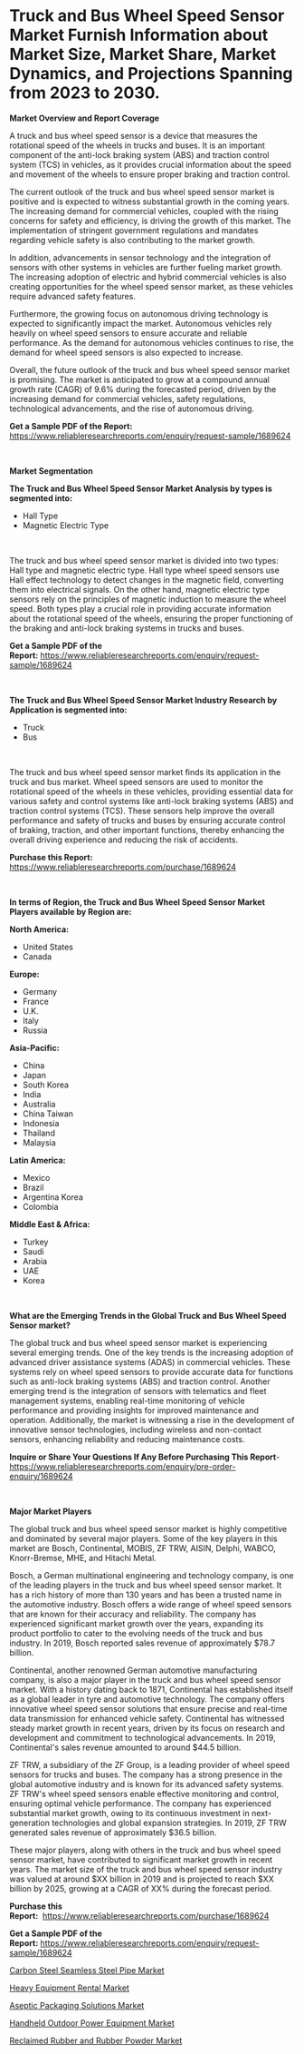 <p><h1>Truck and Bus Wheel Speed Sensor Market Furnish Information about Market Size, Market Share, Market Dynamics, and Projections Spanning from 2023 to 2030.</h1></p><p><strong>Market Overview and Report Coverage</strong></p>
<p><p>A truck and bus wheel speed sensor is a device that measures the rotational speed of the wheels in trucks and buses. It is an important component of the anti-lock braking system (ABS) and traction control system (TCS) in vehicles, as it provides crucial information about the speed and movement of the wheels to ensure proper braking and traction control.</p><p>The current outlook of the truck and bus wheel speed sensor market is positive and is expected to witness substantial growth in the coming years. The increasing demand for commercial vehicles, coupled with the rising concerns for safety and efficiency, is driving the growth of this market. The implementation of stringent government regulations and mandates regarding vehicle safety is also contributing to the market growth.</p><p>In addition, advancements in sensor technology and the integration of sensors with other systems in vehicles are further fueling market growth. The increasing adoption of electric and hybrid commercial vehicles is also creating opportunities for the wheel speed sensor market, as these vehicles require advanced safety features.</p><p>Furthermore, the growing focus on autonomous driving technology is expected to significantly impact the market. Autonomous vehicles rely heavily on wheel speed sensors to ensure accurate and reliable performance. As the demand for autonomous vehicles continues to rise, the demand for wheel speed sensors is also expected to increase.</p><p>Overall, the future outlook of the truck and bus wheel speed sensor market is promising. The market is anticipated to grow at a compound annual growth rate (CAGR) of 9.6% during the forecasted period, driven by the increasing demand for commercial vehicles, safety regulations, technological advancements, and the rise of autonomous driving.</p></p>
<p><strong>Get a Sample PDF of the Report:</strong> <a href="https://www.reliableresearchreports.com/enquiry/request-sample/1689624">https://www.reliableresearchreports.com/enquiry/request-sample/1689624</a></p>
<p>&nbsp;</p>
<p><strong>Market Segmentation</strong></p>
<p><strong>The Truck and Bus Wheel Speed Sensor Market Analysis by types is segmented into:</strong></p>
<p><ul><li>Hall Type</li><li>Magnetic Electric Type</li></ul></p>
<p>&nbsp;</p>
<p><p>The truck and bus wheel speed sensor market is divided into two types: Hall type and magnetic electric type. Hall type wheel speed sensors use Hall effect technology to detect changes in the magnetic field, converting them into electrical signals. On the other hand, magnetic electric type sensors rely on the principles of magnetic induction to measure the wheel speed. Both types play a crucial role in providing accurate information about the rotational speed of the wheels, ensuring the proper functioning of the braking and anti-lock braking systems in trucks and buses.</p></p>
<p><strong>Get a Sample PDF of the Report:</strong>&nbsp;<a href="https://www.reliableresearchreports.com/enquiry/request-sample/1689624">https://www.reliableresearchreports.com/enquiry/request-sample/1689624</a></p>
<p>&nbsp;</p>
<p><strong>The Truck and Bus Wheel Speed Sensor Market Industry Research by Application is segmented into:</strong></p>
<p><ul><li>Truck</li><li>Bus</li></ul></p>
<p>&nbsp;</p>
<p><p>The truck and bus wheel speed sensor market finds its application in the truck and bus market. Wheel speed sensors are used to monitor the rotational speed of the wheels in these vehicles, providing essential data for various safety and control systems like anti-lock braking systems (ABS) and traction control systems (TCS). These sensors help improve the overall performance and safety of trucks and buses by ensuring accurate control of braking, traction, and other important functions, thereby enhancing the overall driving experience and reducing the risk of accidents.</p></p>
<p><strong>Purchase this Report:</strong>&nbsp; <a href="https://www.reliableresearchreports.com/purchase/1689624">https://www.reliableresearchreports.com/purchase/1689624</a></p>
<p>&nbsp;</p>
<p><strong>In terms of Region, the Truck and Bus Wheel Speed Sensor Market Players available by Region are:</strong></p>
<p>
    <p> <strong> North America: </strong>
        <ul>
            <li>United States</li>
            <li>Canada</li>
        </ul>
        </p> 
    <p> <strong> Europe: </strong>
        <ul>
            <li>Germany</li>
            <li>France</li>
            <li>U.K.</li>
            <li>Italy</li>
            <li>Russia</li>
        </ul>
        </p> 
    <p> <strong> Asia-Pacific: </strong>
        <ul>
            <li>China</li>
            <li>Japan</li>
            <li>South Korea</li>
            <li>India</li>
            <li>Australia</li>
            <li>China Taiwan</li>
            <li>Indonesia</li>
            <li>Thailand</li>
            <li>Malaysia</li>
        </ul>
        </p> 
    <p> <strong> Latin America: </strong>
        <ul>
            <li>Mexico</li>
            <li>Brazil</li>
            <li>Argentina Korea</li>
            <li>Colombia</li>
        </ul>
        </p> 
    <p> <strong> Middle East & Africa: </strong>
        <ul>
            <li>Turkey</li>
            <li>Saudi</li>
            <li>Arabia</li>
            <li>UAE</li>
            <li>Korea</li>
        </ul>
    </p>
    </p>
<p>&nbsp;</p>
<p><strong>What are the Emerging Trends in the Global Truck and Bus Wheel Speed Sensor market?</strong></p>
<p><p>The global truck and bus wheel speed sensor market is experiencing several emerging trends. One of the key trends is the increasing adoption of advanced driver assistance systems (ADAS) in commercial vehicles. These systems rely on wheel speed sensors to provide accurate data for functions such as anti-lock braking systems (ABS) and traction control. Another emerging trend is the integration of sensors with telematics and fleet management systems, enabling real-time monitoring of vehicle performance and providing insights for improved maintenance and operation. Additionally, the market is witnessing a rise in the development of innovative sensor technologies, including wireless and non-contact sensors, enhancing reliability and reducing maintenance costs.</p></p>
<p><strong>Inquire or Share Your Questions If Any Before Purchasing This Report</strong>- <a href="https://www.reliableresearchreports.com/enquiry/pre-order-enquiry/1689624">https://www.reliableresearchreports.com/enquiry/pre-order-enquiry/1689624</a></p>
<p>&nbsp;</p>
<p><strong>Major Market Players</strong></p>
<p><p>The global truck and bus wheel speed sensor market is highly competitive and dominated by several major players. Some of the key players in this market are Bosch, Continental, MOBIS, ZF TRW, AISIN, Delphi, WABCO, Knorr-Bremse, MHE, and Hitachi Metal.</p><p>Bosch, a German multinational engineering and technology company, is one of the leading players in the truck and bus wheel speed sensor market. It has a rich history of more than 130 years and has been a trusted name in the automotive industry. Bosch offers a wide range of wheel speed sensors that are known for their accuracy and reliability. The company has experienced significant market growth over the years, expanding its product portfolio to cater to the evolving needs of the truck and bus industry. In 2019, Bosch reported sales revenue of approximately $78.7 billion.</p><p>Continental, another renowned German automotive manufacturing company, is also a major player in the truck and bus wheel speed sensor market. With a history dating back to 1871, Continental has established itself as a global leader in tyre and automotive technology. The company offers innovative wheel speed sensor solutions that ensure precise and real-time data transmission for enhanced vehicle safety. Continental has witnessed steady market growth in recent years, driven by its focus on research and development and commitment to technological advancements. In 2019, Continental's sales revenue amounted to around $44.5 billion.</p><p>ZF TRW, a subsidiary of the ZF Group, is a leading provider of wheel speed sensors for trucks and buses. The company has a strong presence in the global automotive industry and is known for its advanced safety systems. ZF TRW's wheel speed sensors enable effective monitoring and control, ensuring optimal vehicle performance. The company has experienced substantial market growth, owing to its continuous investment in next-generation technologies and global expansion strategies. In 2019, ZF TRW generated sales revenue of approximately $36.5 billion.</p><p>These major players, along with others in the truck and bus wheel speed sensor market, have contributed to significant market growth in recent years. The market size of the truck and bus wheel speed sensor industry was valued at around $XX billion in 2019 and is projected to reach $XX billion by 2025, growing at a CAGR of XX% during the forecast period.</p></p>
<p><strong>Purchase this Report:</strong>&nbsp;&nbsp;<a href="https://www.reliableresearchreports.com/purchase/1689624">https://www.reliableresearchreports.com/purchase/1689624</a></p>
<p></p>
<p><strong>Get a Sample PDF of the Report:</strong>&nbsp;<a href="https://www.reliableresearchreports.com/enquiry/request-sample/1689624">https://www.reliableresearchreports.com/enquiry/request-sample/1689624</a></p>
<p><p><a href="https://www.linkedin.com/pulse/carbon-steel-seamless-pipe-market-size-share-global-6f8ve/">Carbon Steel Seamless Steel Pipe Market</a></p><p><a href="https://medium.com/@dessiefadel/heavy-equipment-rental-market-report-reveals-the-latest-trends-and-growth-opportunities-of-this-35f81e26bb39">Heavy Equipment Rental Market</a></p><p><a href="https://medium.com/@marcellakin2023/aseptic-packaging-solutions-market-report-reveals-the-latest-trends-and-growth-opportunities-of-6f50c1cdd253">Aseptic Packaging Solutions Market</a></p><p><a href="https://www.linkedin.com/pulse/decoding-handheld-outdoor-power-equipment-market-c7wle/">Handheld Outdoor Power Equipment Market</a></p><p><a href="https://www.linkedin.com/pulse/reclaimed-rubber-powder-market-challenges-opportunities-ttube/">Reclaimed Rubber and Rubber Powder Market</a></p></p>